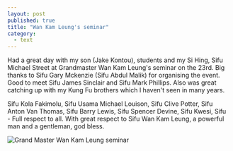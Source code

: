 ```yaml
---
layout: post
published: true
title: "Wan Kam Leung's seminar"
category: 
  - text
---
```



Had a great day with my son (Jake Kontou), students and my Si Hing, Sifu Michael Street at Grandmaster Wan Kam Leung's seminar on the 23rd. 
Big thanks to Sifu Gary Mckenzie (Sifu Abdul Malik) for organising the event. 
Good to meet Sifu James Sinclair and Sifu Mark Phillips. Also was great catching up with my Kung Fu brothers which I haven't seen in many years.

Sifu Kola Fakimolu, Sifu Usama Michael Louison, Sifu Clive Potter, Sifu Anton Van Thomas, Sifu Barry Lewis, Sifu Spencer Devine, Sifu Kwesi, Sifu - Full respect to all. With great respect to Sifu Wan Kam Leung, a powerful man and a gentleman, god bless.

![Grand Master Wan Kam Leung seminar]({{site.baseurl}}/img/wan_kam_leung.jpg)
